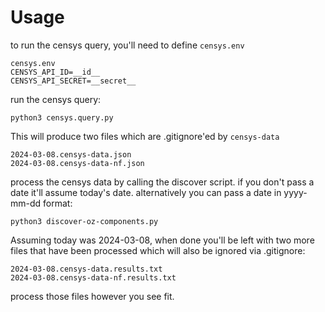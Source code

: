 # Usage

to run the censys query, you'll need to define `censys.env`

```
censys.env
CENSYS_API_ID=__id__
CENSYS_API_SECRET=__secret__
```

run the censys query:
```
python3 censys.query.py
```

This will produce two files which are .gitignore'ed by `censys-data`
```
2024-03-08.censys-data.json
2024-03-08.censys-data-nf.json
```

process the censys data by calling the discover script. if you don't pass a date
it'll assume today's date. alternatively you can pass a date in yyyy-mm-dd format:
```
python3 discover-oz-components.py
```

Assuming today was 2024-03-08, when done you'll be left with two more files that 
have been processed which will also be ignored via .gitignore:
```
2024-03-08.censys-data.results.txt
2024-03-08.censys-data-nf.results.txt
```

process those files however you see fit.